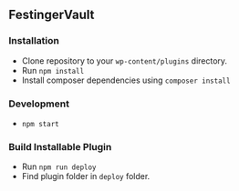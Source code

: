 ## FestingerVault

### Installation
- Clone repository to your `wp-content/plugins` directory.
- Run `npm install`
- Install composer dependencies using `composer install`


### Development
- `npm start`

### Build Installable Plugin
- Run `npm run deploy`
- Find plugin folder in `deploy` folder.
